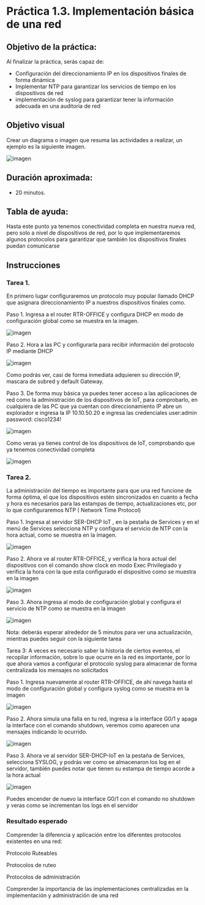 # Práctica 1.3. Implementación básica de una red
## Objetivo de la práctica:
Al finalizar la práctica, serás capaz de:

- Configuración del direccionamiento IP en los dispositivos finales de forma dinámica 
- Implementar NTP para garantizar los servicios de tiempo en los dispositivos de red 
- implementación de syslog para garantizar tener la información adecuada en una   auditoria de red

## Objetivo visual 
Crear un diagrama o imagen que resuma las actividades a realizar, un ejemplo es la siguiente imagen. 

![imagen](../)

## Duración aproximada:
- 20 minutos.

## Tabla de ayuda:

Hasta este punto ya tenemos conectividad completa en nuestra nueva red, pero solo a nivel de dispositivos de red, por lo que implementaremos algunos protocolos para garantizar que también los dispositivos finales puedan comunicarse  

## Instrucciones 

### Tarea 1. 
En primero lugar configuraremos un protocolo  muy popular llamado DHCP que asignara direccionamiento IP a nuestros dispositivos finales como. 

Paso 1. Ingresa a el router RTR-OFFICE y configura DHCP en modo de configuración global como se muestra en la imagen.  

![imagen](../)

Paso 2.  Hora a las PC y configurarla para recibir información del protocolo IP mediante DHCP 

![imagen](../)

Como podrás ver, casi de forma inmediata adquieren su dirección IP, mascara de subred y default Gateway. 

Paso 3. De forma muy básica ya puedes tener acceso a las aplicaciones de red como la administración de los dispositivos de IoT, para comprobarlo, en cualquiera de las PC que ya cuentan con direccionamiento IP abre un explorador e ingresa la IP 10.10.50.20 e ingresa las credenciales user:admin   password: cisco1234! 

![imagen](../)

Como veras ya tienes control de los dispositivos de IoT, comprobando que ya tenemos conectividad completa  

![imagen](../)

### Tarea 2. 
La administración del tiempo es importante para que una red funcione de forma óptima, el que los dispositivos estén sincronizados en cuanto a fecha y hora es necesarios para las estampas de tiempo, actualizaciones etc, por lo que configuraremos NTP ( Network Time Protocol) 

Paso 1. Ingresa al servidor  SER-DHCP IoT , en la pestaña de Services y en el menú de Services selecciona NTP y configura el servicio de NTP con la  hora actual, como se muestra en la imagen. 

![imagen](../)

Paso 2. Ahora  ve al router RTR-OFFICE, y verifica la hora actual del dispositivos con el comando show clock en modo Exec Privilegiado y verifica la hora con la que esta configurado el dispositivo como  se muestra en la imagen 

![imagen](../)

Paso 3. Ahora ingresa al modo de configuración global y configura el servicio de NTP como se muestra en la imagen  

![imagen](../)

Nota: deberás esperar alrededor de 5 minutos para ver  una actualización, mientras puedes seguir con la siguiente tarea  

Tarea 3:  A veces es necesario saber la historia de ciertos eventos, el recopilar información, sobre lo que ocurre en la red es importante, por lo que ahora vamos a configurar el protocolo syslog para almacenar de forma centralizada los mensajes no solicitados  

Paso 1. Ingresa nuevamente al router RTR-OFFICE, de ahí navega hasta el modo de configuración global y configura syslog como se muestra en la imagen  

![imagen](../)

Paso 2. Ahora simula una falla en tu red, ingresa a la interface  G0/1 y  apaga la interface con el comando shutdown, veremos como aparecen una mensajes indicando lo ocurrido.

![imagen](../)

Paso 3. Ahora ve al servidor SER-DHCP-IoT en la pestaña de Services, selecciona SYSLOG, y podrás ver como se almacenaron los log en el servidor, también puedes notar que tienen su estampa de tiempo acorde a la hora actual  

![imagen](../)

Puedes encender de nuevo la interface G0/1 con el comando no shutdown y veras como se incrementan los logs en el servidor  

### Resultado esperado 

Comprender la diferencia y aplicación entre los diferentes protocolos existentes en una red: 

Protocolo Ruteables  

Protocolos de ruteo 

Protocolos de administración  

Comprender la importancia de las implementaciones centralizadas en la implementación y administración de una red  

 
